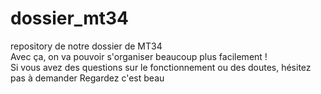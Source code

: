 # dossier_mt34
repository de notre dossier de MT34 <br>
Avec ça, on va pouvoir s'organiser beaucoup plus facilement ! <br>
Si vous avez des questions sur le fonctionnement ou des doutes, hésitez pas à demander
Regardez c'est beau
